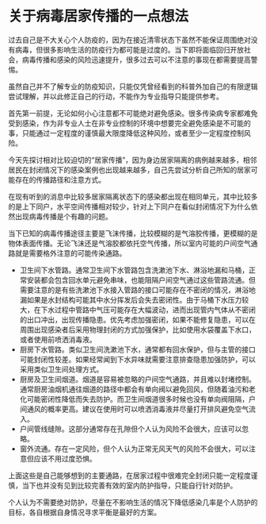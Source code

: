 # 关于病毒居家传播的一点想法


过去自己是不大关心个人防疫的，因为在接近清零状态下虽然不能保证周围绝对没有病毒，但很多影响生活的防疫行为都可能是过度的。当下即将面临回归开放社会，病毒传播和感染的风险迅速提升，很多过去可以不注意的事现在都需要提高警惕。

虽然自己并不了解专业的防疫知识，只能仅凭曾经看到的科普外加自己的有限逻辑尝试理解，并以此修正自己的行动，不能作为专业指导只能提供参考。

首先第一前提，无论如何小心注意都不可能绝对避免感染。很多传染病专家都难免受到感染，作为非专业人士在非专业控制的环境中想要完全避免感染是不可能的事，只能通过一定程度的谨慎最大限度降低这种风险，或者至少一定程度控制风险。

今天先探讨相对比较迫切的“居家传播”，因为身边居家隔离的病例越来越多，相邻居民在封闭情况下的感染案例也出现越来越多，自己先尝试分析自己所知的居家可能存在的传播路径和注意方式。

在现有听到的消息中比较多居家隔离状态下的感染都出现在相同单元，其中比较多的是上下同户，水平空间传播相对较少，针对上下同户在看似封闭情况下为什么依然出现病毒传播是个有趣的问题。

当下已知的病毒传播途径主要是飞沫传播，比较模糊的是气溶胶传播，更模糊的是物体表面传播。无论飞沫还是气溶胶都依托空气传播，所以室内可能的户间空气通路就是需要格外注意的可能传染通路。

- 卫生间下水管路。通常卫生间下水管路包含洗漱池下水、淋浴地漏和马桶，正常安装都会包含回水单元避免串味，也能阻隔户间空气通过这些管路流通。但需要注意的是有些洗漱池下水接入管路的接口可能存在不密闭的情况，淋浴地漏如果是水封结构可能其中水分挥发后会失去密闭性。由于马桶下水压力较大，在下水过程中管路中气压可能存在大幅波动，进而出现管内气体从不密闭的出口冲出，出现传播隐患。优先考虑加强密闭，如果不能修复隐患，可以在周围出现感染者后采用物理封闭的方式加强保护，比如使用水袋覆盖下水口，或者使用前喷洒消毒液。
- 厨房下水管路。类似卫生间洗漱池下水，通常都有回水保护，但与主管的接口可能封闭性较差。如果经常闻到下水异味就需要注意排查隐患加强防护，可以采用类似卫生间处理方式。
- 厨房及卫生间烟道。烟道是容易被忽略的户间空气通路，并且难以封堵控制。通常厨房油烟机通往烟道的路径中都会有单向阀以避免回风，但随着油污和老化可能密闭性降低而失去防护。而卫生间烟道很多时候也没有单向阀阻隔，户间通风的概率更高。建议在使用时可以喷洒消毒液并尽量打开排风避免空气流入。
- 户间管线缝隙。这部分通常存在孔隙但个人认为风险不会很大，应该可以忽略。
- 窗外流通。存在一定风险，但个人认为正常无风天气的风险不会很大，可以注意但应该不用过度恐惧。

上面这些是自己能够想到的主要通路，在居家过程中很难完全封闭只能一定程度谨慎，当下也并没有见到比较完善有效的室内防护指导，只能自行针对防护。

个人认为不需要绝对防护，尽量在不影响生活的情况下降低感染几率是个人防护的目标，各自根据自身情况寻求平衡是最好的方案。
